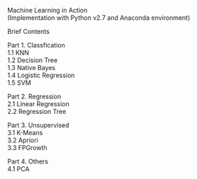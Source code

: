 Machine Learning in Action  
(Implementation with Python v2.7 and Anaconda environment)  
  
Brief Contents  
  
Part 1. Classfication  
1.1 KNN  
1.2 Decision Tree  
1.3 Native Bayes  
1.4 Logistic Regression  
1.5 SVM  
  
Part 2. Regression  
2.1 Linear Regression  
2.2 Regression Tree  

Part 3. Unsupervised  
3.1 K-Means  
3.2 Apriori  
3.3 FPGrowth  
  
Part 4. Others  
4.1 PCA  
